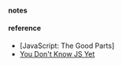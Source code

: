 

#### notes


#### reference 
* [JavaScript: The Good Parts]  
* [You Don't Know JS Yet](https://github.com/getify/You-Dont-Know-JS/blob/2nd-ed/get-started/foreword.md)